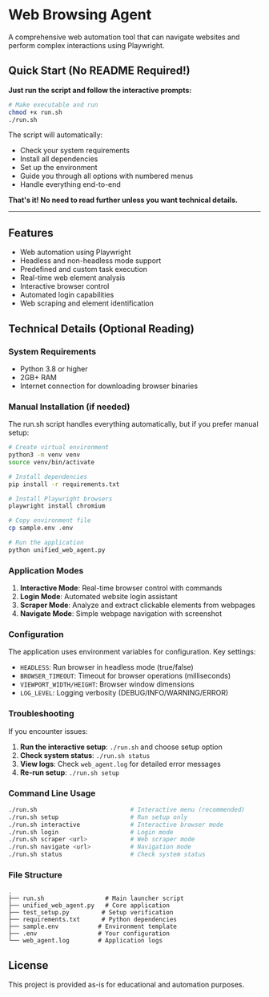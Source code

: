 # Web Browsing Agent

A comprehensive web automation tool that can navigate websites and perform complex interactions using Playwright.

## Quick Start (No README Required!)

**Just run the script and follow the interactive prompts:**

```bash
# Make executable and run
chmod +x run.sh
./run.sh
```

The script will automatically:
- Check your system requirements
- Install all dependencies
- Set up the environment
- Guide you through all options with numbered menus
- Handle everything end-to-end

**That's it! No need to read further unless you want technical details.**

---

## Features

- Web automation using Playwright
- Headless and non-headless mode support
- Predefined and custom task execution
- Real-time web element analysis
- Interactive browser control
- Automated login capabilities
- Web scraping and element identification

## Technical Details (Optional Reading)

### System Requirements

- Python 3.8 or higher
- 2GB+ RAM
- Internet connection for downloading browser binaries

### Manual Installation (if needed)

The run.sh script handles everything automatically, but if you prefer manual setup:

```bash
# Create virtual environment
python3 -m venv venv
source venv/bin/activate

# Install dependencies
pip install -r requirements.txt

# Install Playwright browsers
playwright install chromium

# Copy environment file
cp sample.env .env

# Run the application
python unified_web_agent.py
```

### Application Modes

1. **Interactive Mode**: Real-time browser control with commands
2. **Login Mode**: Automated website login assistant  
3. **Scraper Mode**: Analyze and extract clickable elements from webpages
4. **Navigate Mode**: Simple webpage navigation with screenshot

### Configuration

The application uses environment variables for configuration. Key settings:

- `HEADLESS`: Run browser in headless mode (true/false)
- `BROWSER_TIMEOUT`: Timeout for browser operations (milliseconds)
- `VIEWPORT_WIDTH/HEIGHT`: Browser window dimensions
- `LOG_LEVEL`: Logging verbosity (DEBUG/INFO/WARNING/ERROR)

### Troubleshooting

If you encounter issues:

1. **Run the interactive setup**: `./run.sh` and choose setup option
2. **Check system status**: `./run.sh status`
3. **View logs**: Check `web_agent.log` for detailed error messages
4. **Re-run setup**: `./run.sh setup`

### Command Line Usage

```bash
./run.sh                          # Interactive menu (recommended)
./run.sh setup                    # Run setup only
./run.sh interactive              # Interactive browser mode
./run.sh login                    # Login mode
./run.sh scraper <url>            # Web scraper mode
./run.sh navigate <url>           # Navigation mode
./run.sh status                   # Check system status
```

### File Structure

```
.
├── run.sh                 # Main launcher script
├── unified_web_agent.py   # Core application
├── test_setup.py         # Setup verification
├── requirements.txt      # Python dependencies
├── sample.env           # Environment template
├── .env                 # Your configuration
└── web_agent.log        # Application logs
```

## License

This project is provided as-is for educational and automation purposes.
